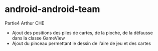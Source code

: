 # android-android-team
Partie4 Arthur CHE
- Ajout des positions des piles de cartes, de la pioche, de la défausse dans la classe GameView
- Ajout du pinceau permettant le dessin de l'aire de jeu et des cartes